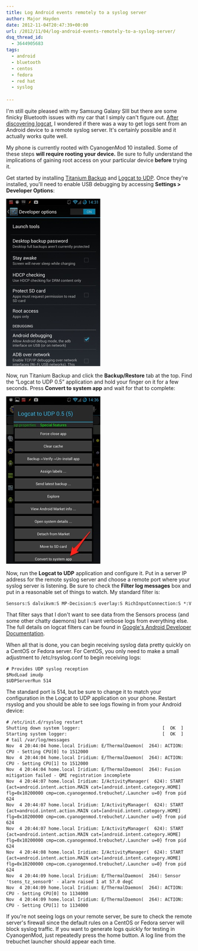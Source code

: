 ```yaml
---
title: Log Android events remotely to a syslog server
author: Major Hayden
date: 2012-11-04T20:47:39+00:00
url: /2012/11/04/log-android-events-remotely-to-a-syslog-server/
dsq_thread_id:
  - 3644905683
tags:
  - android
  - bluetooth
  - centos
  - fedora
  - red hat
  - syslog

---
```

I'm still quite pleased with my Samsung Galaxy SIII but there are some finicky Bluetooth issues with my car that I simply can't figure out. [After discovering logcat][1], I wondered if there was a way to get logs sent from an Android device to a remote syslog server. It's certainly possible and it actually works quite well.

My phone is currently rooted with CyanogenMod 10 installed. Some of these steps **will require rooting your device.** Be sure to fully understand the implications of gaining root access on your particular device **before** trying it.

Get started by installing [Titanium Backup][2] and [Logcat to UDP][3]. Once they're installed, you'll need to enable USB debugging by accessing **Settings > Developer Options**:

![4]

Now, run Titanium Backup and click the **Backup/Restore** tab at the top. Find the &#8220;Logcat to UDP 0.5&#8221; application and hold your finger on it for a few seconds. Press **Convert to system app** and wait for that to complete:

![5]

Now, run the **Logcat to UDP** application and configure it. Put in a server IP address for the remote syslog server and choose a remote port where your syslog server is listening. Be sure to check the **Filter log messages** box and put in a reasonable set of things to watch. My standard filter is:

```
Sensors:S dalvikvm:S MP-Decision:S overlay:S RichInputConnection:S *:V
```

That filter says that I don't want to see data from the Sensors process (and some other chatty daemons) but I want verbose logs from everything else. The full details on logcat filters can be found in [Google's Android Developer Documentation][6].

When all that is done, you can begin receiving syslog data pretty quickly on a CentOS or Fedora server. For CentOS, you only need to make a small adjustment to /etc/rsyslog.conf to begin receiving logs:

```
# Provides UDP syslog reception
$ModLoad imudp
$UDPServerRun 514
```

The standard port is 514, but be sure to change it to match your configuration in the Logcat to UDP application on your phone. Restart rsyslog and you should be able to see logs flowing in from your Android device:

```
# /etc/init.d/rsyslog restart
Shutting down system logger:                               [  OK  ]
Starting system logger:                                    [  OK  ]
# tail /var/log/messages
Nov  4 20:44:04 home.local Iridium: E/ThermalDaemon(  264): ACTION: CPU - Setting CPU[0] to 1512000
Nov  4 20:44:04 home.local Iridium: E/ThermalDaemon(  264): ACTION: CPU - Setting CPU[1] to 1512000
Nov  4 20:44:04 home.local Iridium: E/ThermalDaemon(  264): Fusion mitigation failed - QMI registration incomplete
Nov  4 20:44:07 home.local Iridium: I/ActivityManager(  624): START {act=android.intent.action.MAIN cat=[android.intent.category.HOME] flg=0x10200000 cmp=com.cyanogenmod.trebuchet/.Launcher u=0} from pid 624
Nov  4 20:44:07 home.local Iridium: I/ActivityManager(  624): START {act=android.intent.action.MAIN cat=[android.intent.category.HOME] flg=0x10200000 cmp=com.cyanogenmod.trebuchet/.Launcher u=0} from pid 624
Nov  4 20:44:07 home.local Iridium: I/ActivityManager(  624): START {act=android.intent.action.MAIN cat=[android.intent.category.HOME] flg=0x10200000 cmp=com.cyanogenmod.trebuchet/.Launcher u=0} from pid 624
Nov  4 20:44:08 home.local Iridium: I/ActivityManager(  624): START {act=android.intent.action.MAIN cat=[android.intent.category.HOME] flg=0x10200000 cmp=com.cyanogenmod.trebuchet/.Launcher u=0} from pid 624
Nov  4 20:44:09 home.local Iridium: E/ThermalDaemon(  264): Sensor 'tsens_tz_sensor0' - alarm raised 1 at 57.0 degC
Nov  4 20:44:09 home.local Iridium: E/ThermalDaemon(  264): ACTION: CPU - Setting CPU[0] to 1134000
Nov  4 20:44:09 home.local Iridium: E/ThermalDaemon(  264): ACTION: CPU - Setting CPU[1] to 1134000
```


If you're not seeing logs on your remote server, be sure to check the remote server's firewall since the default rules on a CentOS or Fedora server will block syslog traffic. If you want to generate logs quickly for testing in CyanogenMod, just repeatedly press the home button. A log line from the trebuchet launcher should appear each time.

 [1]: https://twitter.com/rackerhacker/status/261292543965274113
 [2]: https://play.google.com/store/apps/details?id=com.keramidas.TitaniumBackup&hl=en
 [3]: https://play.google.com/store/apps/details?id=sk.madzik.android.logcatudp
 [4]: /wp-content/uploads/2012/11/2012-11-04-14.31.59.jpg
 [5]: /wp-content/uploads/2012/11/2012-11-04-14.36.18.jpg
 [6]: http://developer.android.com/tools/debugging/debugging-log.html#filteringOutput
